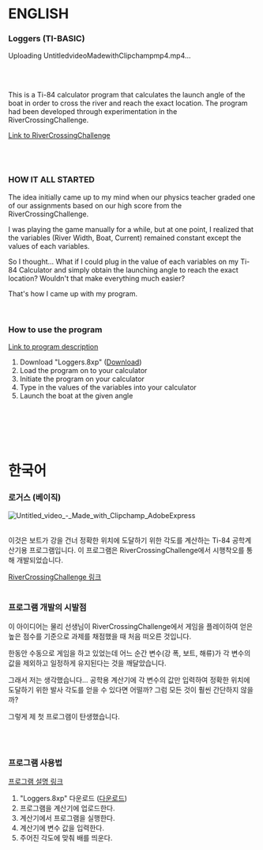 # ENGLISH


### Loggers (TI-BASIC)<br />
Uploading UntitledvideoMadewithClipchampmp4.mp4…


<br />
<br />

This is a Ti-84 calculator program that calculates the launch angle of the boat in order to cross the river and reach the exact location.
The program had been developed through experimentation in the RiverCrossingChallenge.

[Link to RiverCrossingChallenge](http://thephysicsaviary.com/Physics/Programs/Games/RiverCrossingChallenge/)


<br />
<br />

### HOW IT ALL STARTED 
The idea initially came up to my mind when our physics teacher graded one of our assignments based on our high score from the RiverCrossingChallenge.

I was playing the game manually for a while, but at one point, I realized that the variables (River Width, Boat, Current) remained constant except the values of each variables.

So I thought...
What if I could plug in the value of each variables on my Ti-84 Calculator and simply obtain the launching angle to reach the exact location?
Wouldn't that make everything much easier?

That's how I came up with my program.

<br />

### How to use the program
[Link to program description](https://www.youtube.com/watch?v=T5AqJLfeY-s) 
1. Download "Loggers.8xp" ([Download](Loggers.8xp))
2. Load the program on to your calculator
3. Initiate the program on your calculator
4. Type in the values of the variables into your calculator
5. Launch the boat at the given angle



<br />
<br />
<br />
<br />

# 한국어
### 로거스 (베이직)<br />

![Untitled_video_-_Made_with_Clipchamp_AdobeExpress](https://github.com/juho-creator/My-First-Program/assets/72856990/0ad67d8f-2d57-42ed-bb3f-92f494731aeb)
<br />
<br />

이것은 보트가 강을 건너 정확한 위치에 도달하기 위한 각도를 계산하는 Ti-84 공학계산기용 프로그램입니다. 
이 프로그램은 RiverCrossingChallenge에서 시행착오를 통해 개발되었습니다.

[RiverCrossingChallenge 링크](http://thephysicsaviary.com/Physics/Programs/Games/RiverCrossingChallenge/)
<br />
<br />

### 프로그램 개발의 시발점
이 아이디어는 물리 선생님이 RiverCrossingChallenge에서 게임을 플레이하여 얻은 높은 점수를 기준으로 과제를 채점했을 때 처음 떠오른 것입니다.

한동안 수동으로 게임을 하고 있었는데 어느 순간 변수(강 폭, 보트, 해류)가 각 변수의 값을 제외하고 일정하게 유지된다는 것을 깨달았습니다.

그래서 저는 생각했습니다...
공학용 계산기에 각 변수의 값만 입력하여 정확한 위치에 도달하기 위한 발사 각도를 얻을 수 있다면 어떨까?
그럼 모든 것이 훨씬 간단하지 않을까?

그렇게 제 첫 프로그램이 탄생했습니다.

<br />
<br />

### 프로그램 사용법
[프로그램 설명 링크](https://www.youtube.com/watch?v=T5AqJLfeY-s)
 1. "Loggers.8xp" 다운로드    ([다운로드](Loggers.8xp))
2. 프로그램을 계산기에 업로드한다.
3. 계산기에서 프로그램을 실행한다.
4. 계산기에 변수 값을 입력한다.
5. 주어진 각도에 맞춰 배를 띄운다.

